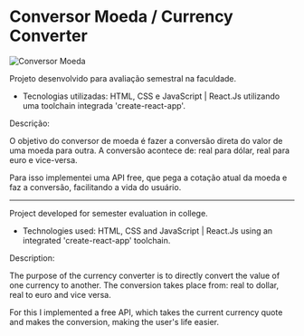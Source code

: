 # Conversor Moeda / Currency Converter

![Conversor Moeda](https://i.imgur.com/t1g8qBU.png)

Projeto desenvolvido para avaliação semestral na faculdade.

* Tecnologias utilizadas: HTML, CSS e JavaScript | React.Js utilizando uma toolchain integrada 'create-react-app'.

Descrição:

O objetivo do conversor de moeda é fazer a conversão direta do valor de uma moeda para outra. A conversão acontece de: real para dólar, real para euro e vice-versa.

Para isso implementei uma API free, que pega a cotação atual da moeda e faz a conversão, facilitando a vida do usuário.

-----------------------------------------------------------------------------------------------------------------------------

Project developed for semester evaluation in college.

* Technologies used: HTML, CSS and JavaScript | React.Js using an integrated 'create-react-app' toolchain.

Description:

The purpose of the currency converter is to directly convert the value of one currency to another. The conversion takes place from: real to dollar, real to euro and vice versa.

For this I implemented a free API, which takes the current currency quote and makes the conversion, making the user's life easier.
